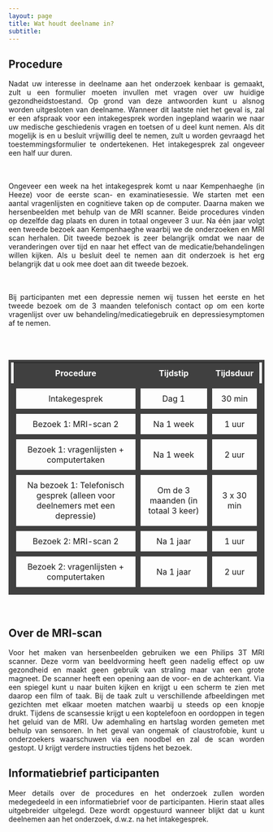 ```yaml
---
layout: page
title: Wat houdt deelname in?
subtitle:
---
```


<div align = "justify"> 
	<p>
		<h2> Procedure </h2>

Nadat uw interesse in deelname aan het onderzoek kenbaar is gemaakt, zult u een formulier moeten invullen met vragen over uw huidige gezondheidstoestand. Op grond van deze antwoorden kunt u alsnog worden uitgesloten van deelname. Wanneer dit laatste niet het geval is, zal er een afspraak voor een intakegesprek worden ingepland waarin we naar uw medische geschiedenis vragen en toetsen of u deel kunt nemen. Als dit mogelijk is en u besluit vrijwillig deel te nemen, zult u worden gevraagd het toestemmingsformulier te ondertekenen. Het intakegesprek zal ongeveer een half uur duren.

<br><br>Ongeveer een week na het intakegesprek komt u naar Kempenhaeghe (in Heeze) voor de eerste scan- en examinatiesessie. We starten met een aantal vragenlijsten en cognitieve taken op de computer. Daarna maken we hersenbeelden met behulp van de MRI scanner. Beide procedures vinden op dezelfde dag plaats en duren in totaal ongeveer 3 uur. Na één jaar volgt een tweede bezoek aan Kempenhaeghe waarbij we de onderzoeken en MRI scan herhalen. Dit tweede bezoek is zeer belangrijk omdat we naar de veranderingen over tijd en naar het effect van de medicatie/behandelingen willen kijken. Als u besluit deel te nemen aan dit onderzoek is het erg belangrijk dat u ook mee doet aan dit tweede bezoek. 

<br><br> Bij participanten met een depressie nemen wij tussen het eerste en het tweede bezoek om de 3 maanden telefonisch contact op om een korte vragenlijst over uw behandeling/medicatiegebruik en depressiesymptomen af te nemen.

<br><br>
<style type="text/css">
  table          {border:solid 5px #404040;}
  table td       {border:solid 10px #404040; padding: 10px; text-align: center;, vertical-align: middle;}
  table th       {padding: 10px; text-align: center;, vertical-align: middle;}
  table tr#r1  {background-color: #404040; color:white;}

</style>

<table style = "width:100%" align="center">
	<tr id="r1">
		<th> Procedure </th>
		<th> Tijdstip </th>
		<th> Tijdsduur </th>
	</tr>
	<tr id="r2">
		<td> Intakegesprek </td>
		<td> Dag 1 </td>
		<td> 30 min </td>
	</tr>
	<tr id="r3">
		<td> Bezoek 1: MRI-scan 2</td>
		<td> Na 1 week </td>
		<td> 1 uur </td>
	</tr>	
	<tr id="r4">
		<td> Bezoek 1: vragenlijsten + computertaken</td>
		<td> Na 1 week </td>
		<td> 2 uur</td>
	</tr>
	<tr id="r5">
		<td> Na bezoek 1: Telefonisch gesprek (alleen voor deelnemers met een depressie)</td>
		<td> Om de 3 maanden (in totaal 3 keer) </td>
		<td> 3 x 30 min </td>
	</tr>
	<tr id="r6">
		<td> Bezoek 2: MRI-scan 2</td>
		<td> Na 1 jaar </td>
		<td> 1 uur </td>
	</tr>	
	<tr id="r7">
		<td> Bezoek 2: vragenlijsten + computertaken</td>
		<td> Na 1 jaar</td>
		<td> 2 uur </td>
	</tr>
</table>	
<br>

<div align="justify">
	<p>
		<h2> Over de MRI-scan </h2>

Voor het maken van hersenbeelden gebruiken we een Philips 3T MRI scanner. Deze vorm van beeldvorming heeft geen nadelig effect op uw gezondheid en maakt geen gebruik van straling maar van een grote magneet. De scanner heeft een opening aan de voor- en de achterkant. Via een spiegel kunt u naar buiten kijken en krijgt u een scherm te zien met daarop een film of taak. Bij de taak zult u verschillende afbeeldingen met gezichten met elkaar moeten matchen waarbij u steeds op een knopje drukt. Tijdens de scansessie krijgt u een koptelefoon en oordoppen in tegen het geluid van de MRI. Uw ademhaling en hartslag worden gemeten met behulp van sensoren. In het geval van ongemak of claustrofobie, kunt u onderzoekers waarschuwen via een noodbel en zal de scan worden gestopt. U krijgt verdere instructies tijdens het bezoek.

</p></div> 

<div align="justify">
	<p>
		<h2> Informatiebrief participanten </h2>

Meer details over de procedures en het onderzoek zullen worden medegedeeld in een informatiebrief voor de participanten. Hierin staat alles uitgebreider uitgelegd. Deze wordt opgestuurd wanneer blijkt dat u kunt deelnemen aan het onderzoek, d.w.z. na het intakegesprek.
</p>
</div> 


